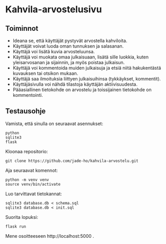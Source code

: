 # Kahvila-arvostelusivu

## Toiminnot
- Ideana se, että käyttäjät pystyvät arvostella kahviloita.
- Käyttäjät voivat luoda oman tunnuksen ja salasanan.
- Käyttäjä voi lisätä kuvia arvosteluunsa.
- Käyttäjä voi muokata omaa julkaisuaan, lisätä sille luokkia, kuten yleisarvosanan ja sijainnin, ja myös poistaa julkaisun.
- Käyttäjä voi kommentoida muiden julkaisuja ja etsiä niitä hakukentästä kuvauksen tai otsikon mukaan.
- Käyttäjä saa ilmoituksia liittyen julkaisuihinsa (tykkäykset, kommentit).
- Käyttäjäsivulla voi nähdä tilastoja käyttäjän aktiivisuudesta.
- Pääasiallinen tietokohde on arvostelu ja toissijainen tietokohde on kommentointi.


## Testausohje

Vamista, että sinulla on seuraavat asennukset:

```  
python
sqlite3
flask
```

Kloonaa repositorio:

```
git clone https://github.com/jade-ho/kahvila-arvostelu.git
```

Aja seuraavat komennot:

```
python -m venv venv
source venv/bin/activate
```

Luo tarvittavat tietokannat:
```
sqlite3 database.db < schema.sql
sqlite3 database.db < init.sql
```

Suorita lopuksi:
```
flask run
```

Mene osoitteeseen http://localhost:5000 .